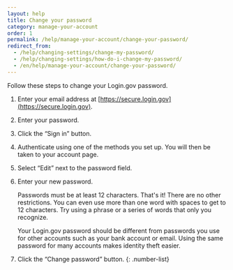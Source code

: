 ```yaml
---
layout: help
title: Change your password
category: manage-your-account
order: 1
permalink: /help/manage-your-account/change-your-password/
redirect_from:
  - /help/changing-settings/change-my-password/
  - /help/changing-settings/how-do-i-change-my-password/
  - /en/help/manage-your-account/change-your-password/
---
```


Follow these steps to change your Login.gov password.

1. Enter your email address at [https://secure.login.gov](https://secure.login.gov).
1. Enter your password.
1. Click the “Sign in” button.
1. Authenticate using one of the methods you set up. You will then be taken to your account page.
1. Select “Edit” next to the password field.
1. Enter your new password.

   Passwords must be at least 12 characters. That's it! There are no other restrictions. You can even use more than one word with spaces to get to 12 characters. Try using a phrase or a series of words that only you recognize.

   Your Login.gov password should be different from passwords you use for other accounts such as your bank account or email. Using the same password for many accounts makes identity theft easier.

1. Click the “Change password” button.
{: .number-list}
